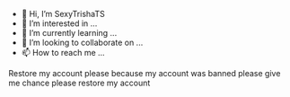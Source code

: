 - 👋 Hi, I’m SexyTrishaTS
- 👀 I’m interested in ...
- 🌱 I’m currently learning ...
- 💞️ I’m looking to collaborate on ...
- 📫 How to reach me ...

<!---
valeriadeguzman724@gmail.com/SexyTrishaTS is a ✨ special ✨ repository because its `README.md` (this file) appears on your GitHub profile.
You can click the Preview link to take a look at your changes.
--->
Restore my account please because my account was banned please give me chance please restore my account
